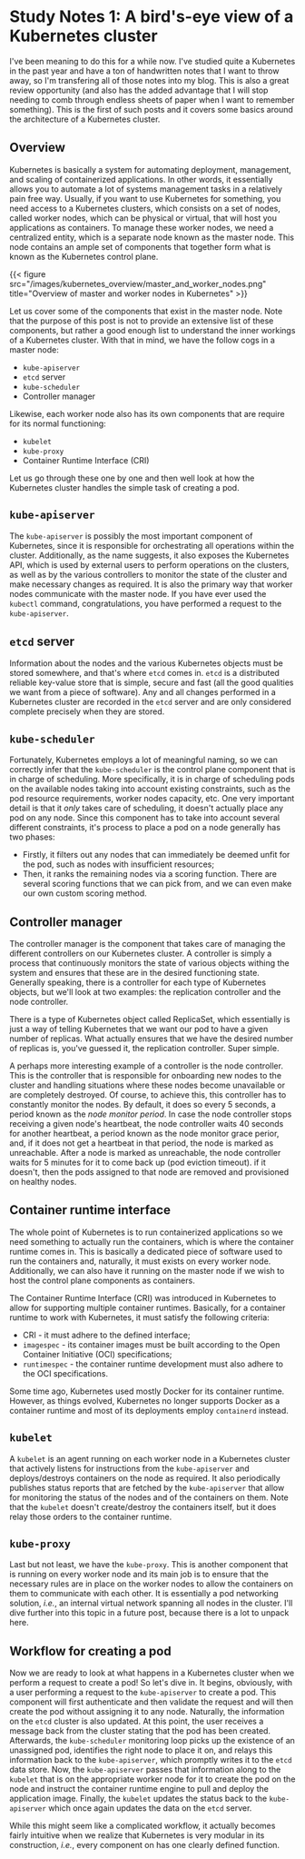 # Study Notes 1: A bird's-eye view of a Kubernetes cluster


I've been meaning to do this for a while now. I've studied quite a Kubernetes in the past year and have a ton of handwritten notes that I want to throw away, so I'm transfering all of those notes into my blog. This is also a great review opportunity (and also has the added advantage that I will stop needing to comb through endless sheets of paper when I want to remember something). This is the first of such posts and it covers some basics around the architecture of a Kubernetes cluster. 

## Overview

Kubernetes is basically a system for automating deployment, management, and scaling of containerized applications. In other words, it essentially allows you to automate a lot of systems management tasks in a relatively pain free way. Usually, if you want to use Kubernetes for something, you need access to a Kubernetes clusters, which consists on a set of nodes, called worker nodes, which can be physical or virtual, that will host you applications as containers. To manage these worker nodes, we need a centralized entity, which is a separate node known as the master node. This node contains an ample set of components that together form what is known as the Kubernetes control plane.

{{< figure src="/images/kubernetes_overview/master_and_worker_nodes.png" title="Overview of master and worker nodes in Kubernetes" >}}

Let us cover some of the components that exist in the master node. Note that the purpose of this post is not to provide an extensive list of these components, but rather a good enough list to understand the inner workings of a Kubernetes cluster. With that in mind, we have the follow cogs in a master node:
* `kube-apiserver`
* `etcd` server
* `kube-scheduler`
* Controller manager

Likewise, each worker node also has its own components that are require for its normal functioning:
* `kubelet`
* `kube-proxy`
* Container Runtime Interface (CRI)

Let us go through these one by one and then well look at how the Kubernetes cluster handles the simple task of creating a pod.

## `kube-apiserver`

The `kube-apiserver` is possibly the most important component of Kubernetes, since it is responsible for orchestrating all operations within the cluster. Additionally, as the name suggests, it also exposes the Kubernetes API, which is used by external users to perform operations on the clusters, as well as by the various controllers to monitor the state of the cluster and make necessary changes as required. It is also the primary way that worker nodes communicate with the master node. If you have ever used the `kubectl` command, congratulations, you have performed a request to the `kube-apiserver`.

## `etcd` server

Information about the nodes and the various Kubernetes objects must be stored somewhere, and that's where `etcd` comes in. `etcd` is a distributed reliable key-value store that is simple, secure and fast (all the good qualities we want from a piece of software). Any and all changes performed in a Kubernetes cluster are recorded in the `etcd` server and are only considered complete precisely when they are stored. 

## `kube-scheduler`

Fortunately, Kubernetes employs a lot of meaningful naming, so we can correctly infer that the `kube-scheduler` is the control plane component that is in charge of scheduling. More specifically, it is in charge of scheduling pods on the available nodes taking into account existing constraints, such as the pod resource requirements, worker nodes capacity, etc. One very important detail is that it *only* takes care of scheduling, it doesn't actually place any pod on any node. Since this component has to take into account several different constraints, it's process to place a pod on a node generally has two phases:
* Firstly, it filters out any nodes that can immediately be deemed unfit for the pod, such as nodes with insufficient resources;
* Then, it ranks the remaining nodes via a scoring function. There are several scoring functions that we can pick from, and we can even make our own custom scoring method.

## Controller manager

The controller manager is the component that takes care of managing the different controllers on our Kubernetes cluster. A controller is simply a process that continuously monitors the state of various objects withing the system and ensures that these are in the desired functioning state. Generally speaking, there is a controller for each type of Kubernetes objects, but we'll look at two examples: the replication controller and the node controller.

There is a type of Kubernetes object called ReplicaSet, which essentially is just a way of telling Kubernetes that we want our pod to have a given number of replicas. What actually ensures that we have the desired number of replicas is, you've guessed it, the replication controller. Super simple.

A perhaps more interesting example of a controller is the node controller. This is the controller that is responsible for onboarding new nodes to the cluster and handling situations where these nodes become unavailable or are completely destroyed. Of course, to achieve this, this controller has to constantly monitor the nodes. By default, it does so every 5 seconds, a period known as the *node monitor period*. In case the node controller stops receiving a given node's heartbeat, the node controller waits 40 seconds for another heartbeat, a period known as the node monitor grace perior, and, if it does not get a heartbeat in that period, the node is marked as unreachable. After a node is marked as unreachable, the node controller waits for 5 minutes for it to come back up (pod eviction timeout). if it doesn't, then the pods assigned to that node are removed and provisioned on healthy nodes.

## Container runtime interface

The whole point of Kubernetes is to run containerized applications so we need something to actually run the containers, which is where the container runtime comes in. This is basically a dedicated piece of software used to run the containers and, naturally, it must exists on every worker node. Additionally, we can also have it running on the master node if we wish to host the control plane components as containers.

The Container Runtime Interface (CRI) was introduced in Kubernetes to allow for supporting multiple container runtimes. Basically, for a container runtime to work with Kubernetes, it must satisfy the following criteria:
* CRI - it must adhere to the defined interface;
* `imagespec` - its container images must be built according to the Open Container Initiative (OCI) specifications;
* `runtimespec` - the container runtime development must also adhere to the OCI specifications.

Some time ago, Kubernetes used mostly Docker for its container runtime. However, as things evolved, Kubernetes no longer supports Docker as a container runtime and most of its deployments employ `containerd` instead.

## `kubelet`

A `kubelet` is an agent running on each worker node in a Kubernetes cluster that actively listens for instructions from the `kube-apiserver` and deploys/destroys containers on the node as required. It also periodically publishes status reports that are fetched by the `kube-apiserver` that allow for monitoring the status of the nodes and of the containers on them. Note that the `kubelet` doesn't create/destroy the containers itself, but it does relay those orders to the container runtime.

## `kube-proxy`

Last but not least, we have the `kube-proxy`. This is another component that is running on every worker node and its main job is to ensure that the necessary rules are in place on the worker nodes to allow the containers on them to communicate with each other. It is essentially a pod networking solution, *i.e.*, an internal virtual network spanning all nodes in the cluster. I'll dive further into this topic in a future post, because there is a lot to unpack here. 

## Workflow for creating a pod

Now we are ready to look at what happens in a Kubernetes cluster when we perform a request to create a pod! So let's dive in. It begins, obviously, with a user performing a request to the `kube-apiserver` to create a pod. This component will first authenticate and then validate the request and will then create the pod without assigning it to any node. Naturally, the information on the `etcd` cluster is also updated. At this point, the user receives a message back from the cluster stating that the pod has been created. Afterwards, the `kube-scheduler` monitoring loop picks up the existence of an unassigned pod, identifies the right node to place it on, and relays this information back to the `kube-apiserver`, which promptly writes it to the `etcd` data store. Now, the `kube-apiserver` passes that information along to the `kubelet` that is on the appropriate worker node for it to create the pod on the node and instruct the container runtime engine to pull and deploy the application image. Finally, the `kubelet` updates the status back to the `kube-apiserver` which once again updates the data on the `etcd` server. 

While this might seem like a complicated workflow, it actually becomes fairly intuitive when we realize that Kubernetes is very modular in its construction, *i.e.*, every component on has one clearly defined function.
